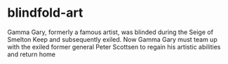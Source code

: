 # blindfold-art
Gamma Gary, formerly a famous artist, was blinded during the Seige of Smelton Keep and subsequently exiled. Now Gamma Gary must team up with the exiled former general Peter Scottsen to regain his artistic abilities and return home
